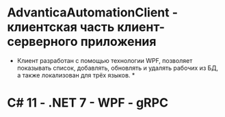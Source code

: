# AdvanticaAutomationClient - клиентская часть клиент-серверного приложения 
* Клиент разработан с помощью технологии WPF, позволяет показывать список, добавлять, обновлять и удалять рабочих из БД, а также локализован для трёх языков. *
# С# 11 - .NET 7 - WPF - gRPC # 
